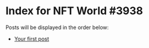 # Index for NFT World #3938
Posts will be displayed in the order below:

- [Your first post](./001-first.md)

